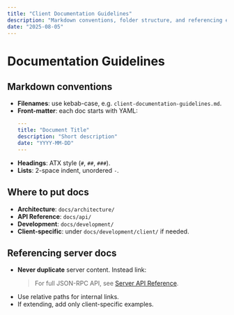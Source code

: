 ```yaml
---
title: "Client Documentation Guidelines"
description: "Markdown conventions, folder structure, and referencing existing server docs."
date: "2025-08-05"
---
```


# Documentation Guidelines

## Markdown conventions
- **Filenames**: use kebab-case, e.g. `client-documentation-guidelines.md`.
- **Front-matter**: each doc starts with YAML:
  ```yaml
  ---
  title: "Document Title"
  description: "Short description"
  date: "YYYY-MM-DD"
  ---
  ```
- **Headings**: ATX style (`#`, `##`, `###`).
- **Lists**: 2-space indent, unordered `-`.

## Where to put docs
- **Architecture**: `docs/architecture/`
- **API Reference**: `docs/api/`
- **Development**: `docs/development/`
- **Client-specific**: under `docs/development/client/` if needed.

## Referencing server docs
- **Never duplicate** server content. Instead link:
  > For full JSON-RPC API, see [Server API Reference](../api/json-rpc-methods.md).
- Use relative paths for internal links.
- If extending, add only client-specific examples.
